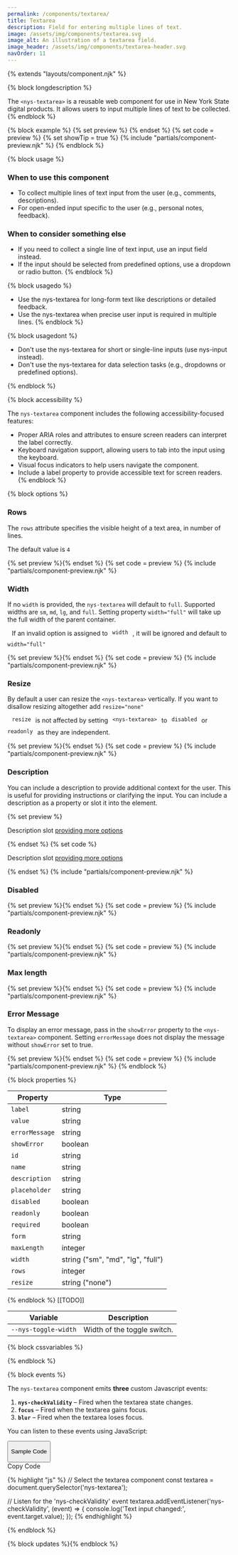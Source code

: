 ```yaml
---
permalink: /components/textarea/
title: Textarea
description: Field for entering multiple lines of text.
image: /assets/img/components/textarea.svg
image_alt: An illustration of a textarea field.
image_header: /assets/img/components/textarea-header.svg
navOrder: 11
---
```


{% extends "layouts/component.njk" %}

{% block longdescription %}

The <code class="language-js">&lt;nys-textarea&gt;</code> is a reusable web component for use in New York State digital products. It allows users to input multiple lines of text to be collected.
{% endblock %}

{% block example %}
  {% set preview %}<nys-textarea
  id="quote"
  label="Enter your favorite quote:"
  value="Majorities, of course, start with minorities.">
</nys-textarea>{% endset %}
  {% set code = preview %}
  {% set showTip = true %}
  {% include "partials/component-preview.njk" %}
{% endblock %}


{% block usage %}

### When to use this component
  - To collect multiple lines of text input from the user (e.g., comments, descriptions).
  - For open-ended input specific to the user (e.g., personal notes, feedback).
### When to consider something else
  - If you need to collect a single line of text input, use an input field instead.
  - If the input should be selected from predefined options, use a dropdown or radio button.
{% endblock %}

{% block usagedo %}

  - Use the nys-textarea for long-form text like descriptions or detailed feedback.
  - Use the nys-textarea when precise user input is required in multiple lines.
{% endblock %}

{% block usagedont %}

  - Don't use the nys-textarea for short or single-line inputs (use nys-input instead).
  - Don't use the nys-textarea for data selection tasks (e.g., dropdowns or predefined options).

{% endblock %}

{% block accessibility %}

The <code class="language-js">nys-textarea</code> component includes the following accessibility-focused features:

  - Proper ARIA roles and attributes to ensure screen readers can interpret the label correctly.
  - Keyboard navigation support, allowing users to tab into the input using the keyboard.
  - Visual focus indicators to help users navigate the component.
  - Include a label property to provide accessible text for screen readers.
{% endblock %}

{% block options %}

### Rows
The `rows` attribute specifies the visible height of a text area, in number of lines.

The default value is `4`

  {% set preview %}<nys-textarea label="This textarea renders with 6 rows" rows="6"></nys-textarea>{% endset %}
  {% set code = preview %}
  {% include "partials/component-preview.njk" %}

### Width
If no <code class="language-js">width</code> is provided, the <code class="language-js">nys-textarea</code> will default to `full`. Supported widths are `sm`, `md`, `lg`, and `full`.
Setting property <code class="language-js">width="full"</code> will take up the full width of the parent container.

<p style="display:flex; align-items:top; gap:10px; flex-wrap:wrap;"><nys-icon name="info" size="2xl"></nys-icon>If an invalid option is assigned to <code class="language-js">width</code>, it will be ignored and default to <code class="language-js">width="full"</code></p>

  {% set preview %}<nys-textarea width="md" label="This textarea is md"></nys-textarea>{% endset %}
  {% set code = preview %}
  {% include "partials/component-preview.njk" %}

### Resize
By default a user can resize the <code class="language-js">&lt;nys-textarea&gt;</code> vertically. If you want to disallow resizing altogether add <code class="language-js">resize="none"</code>

<p style="display:flex; align-items:top; gap:10px; flex-wrap:wrap;"><nys-icon name="info" size="2xl"></nys-icon> <code class="language-js">resize</code> is not affected by setting <code class="language-js">&lt;nys-textarea&gt;</code> to <code class="language-js">disabled</code> or <code class="language-js">readonly</code> as they are independent.</p>

  {% set preview %}<nys-textarea label="This textarea is not resizable" resize="none"></nys-textarea>{% endset %}
  {% set code = preview %}
  {% include "partials/component-preview.njk" %}

### Description
You can include a description to provide additional context for the user. This is useful for providing instructions or clarifying the input. You can include a description as a property or slot it into the element.

  {% set preview %}<nys-textarea label="Label" description="description property"></nys-textarea>
<br />
<nys-textarea label="Label">
  <p slot="description">Description slot 
    <a href="https://ny.gov">providing more options</a>
  </p>
</nys-textarea>{% endset %}
  {% set code %}<nys-textarea label="Label" description="description property"></nys-textarea>
<nys-textarea label="Label">
  <p slot="description">Description slot 
    <a href="https://ny.gov">providing more options</a>
  </p>
</nys-textarea>{% endset %}
  {% include "partials/component-preview.njk" %}

### Disabled 
  {% set preview %}<nys-textarea label="Disabled textarea" disabled></nys-textarea>{% endset %}
  {% set code = preview %}
  {% include "partials/component-preview.njk" %}

### Readonly
  {% set preview %}<nys-textarea readonly label="Readonly textarea" value="This text cannot be changed"></nys-textarea>{% endset %}
  {% set code = preview %}
  {% include "partials/component-preview.njk" %}

### Max length
  {% set preview %}<nys-textarea maxlength="10" label="Max Length" description="You cannot type more than 10 characters in the below field"></nys-textarea>{% endset %}
  {% set code = preview %}
  {% include "partials/component-preview.njk" %}

### Error Message
To display an error message, pass in the <code class="language-js">showError</code> property to the <code class="language-js">&lt;nys-textarea&gt;</code> component. Setting <code class="language-js">errorMessage</code> does not display the message without <code class="language-js">showError</code> set to true.

  {% set preview %}<nys-textarea showError errorMessage="You did not provide a value for this field." label="Describe the incident" ></nys-textarea>{% endset %}
  {% set code = preview %}
  {% include "partials/component-preview.njk" %}
{% endblock %}

{% block properties %}

<table>
  <thead>
    <tr>
      <th>Property</th>
      <th>Type</th>
    </tr>
  </thead>
  <tbody>
    <tr>
      <td><code>label</code></td>
      <td>string</td>
    </tr>
    <tr>
      <td><code>value</code></td>
      <td>string</td>
    </tr>
    <tr>
      <td><code>errorMessage</code></td>
      <td>string</td>
    </tr>
    <tr>
      <td><code>showError</code></td>
      <td>boolean</td>
    </tr>
    <tr>
      <td><code>id</code></td>
      <td>string</td>
    </tr>
    <tr>
      <td><code>name</code></td>
      <td>string</td>
    </tr>
    <tr>
      <td><code>description</code></td>
      <td>string</td>
    </tr>
    <tr>
      <td><code>placeholder</code></td>
      <td>string</td>
    </tr>
    <tr>
      <td><code>disabled</code></td>
      <td>boolean</td>
    </tr>
    <tr>
      <td><code>readonly</code></td>
      <td>boolean</td>
    </tr>
    <tr>
      <td><code>required</code></td>
      <td>boolean</td>
    </tr>
    <tr>
      <td><code>form</code></td>
      <td>string</td>
    </tr>
    <tr>
      <td><code>maxLength</code></td>
      <td>integer</td>
    </tr>
    <tr>
      <td><code>width</code></td>
      <td>string ("sm", "md", "lg", "full")</td>
    </tr>
    <tr>
      <td><code>rows</code></td>
      <td>integer</td>
    </tr>
    <tr>
      <td><code>resize</code></td>
      <td>string ("none")</td>
    </tr>
  </tbody>
</table>

{% endblock %}
[[TODO]]
<table>
  <thead>
    <tr>
      <th>Variable</th>
      <th>Description</th>
    </tr>
  </thead>
  <tbody>
    <tr>
      <td><code>--nys-toggle-width</code></td>
      <td>Width of the toggle switch.</td>
    </tr>
  </tbody>
  </table>

{% block cssvariables %}


{% endblock %}

{% block events %}

<p>The <code class="language-js">nys-textarea</code> component emits <strong>three</strong> custom Javascript events:</p>
<ol>
<li><strong><code>nys-checkValidity</code></strong> – Fired when the textarea state changes.</li>
<li><strong><code>focus</code></strong> – Fired when the textarea gains focus.</li>
<li><strong><code>blur</code></strong> – Fired when the textarea loses focus.</li>
</ol>

You can listen to these events using JavaScript:
<div class="code-preview-container">
  <div class="code-preview__source">
    <div class="code-preview__buttons">
      <button class="code-preview__dropdown" onClick="showSourceCode(this)">
        <nys-icon class="code-preview__dropdown-icon" name="chevron_down" size="xl"></nys-icon>
        <p>Sample Code</p>
      </button>
      <nys-button class="copy-btn" prefixIcon="publish" label="Copy" variant="ghost" size="xl" onClick="copyCode(this)"></nys-button>
      <div class="copy-tooltip">Copy Code</div>
    </div>
    <div class="code-preview__code-container expanded">
      <div class="code-preview__code-block">
      
{% highlight "js" %}
// Select the textarea component
const textarea = document.querySelector('nys-textarea');

// Listen for the 'nys-checkValidity' event
textarea.addEventListener('nys-checkValidity', (event) => {
  console.log('Text input changed:', event.target.value);
});
{% endhighlight %}

  </div>
    </div>
  </div>
</div>
{% endblock %}

{% block updates %}{% endblock %}